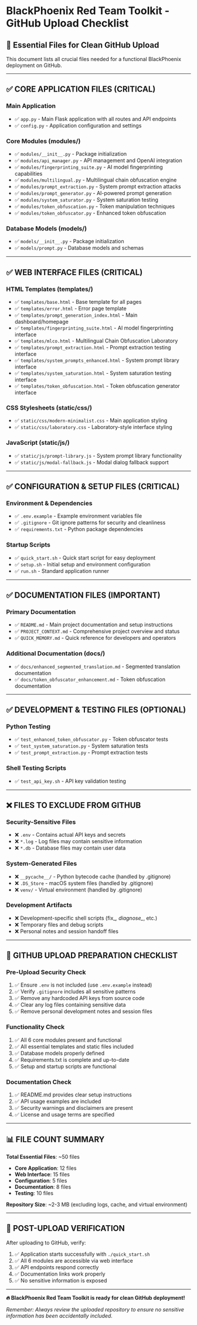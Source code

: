 # BlackPhoenix Red Team Toolkit - GitHub Upload Checklist

## 🎯 Essential Files for Clean GitHub Upload

This document lists all crucial files needed for a functional BlackPhoenix deployment on GitHub.

---

## ✅ CORE APPLICATION FILES (CRITICAL)

### **Main Application**
- ✅ `app.py` - Main Flask application with all routes and API endpoints
- ✅ `config.py` - Application configuration and settings

### **Core Modules** (modules/)
- ✅ `modules/__init__.py` - Package initialization
- ✅ `modules/api_manager.py` - API management and OpenAI integration
- ✅ `modules/fingerprinting_suite.py` - AI model fingerprinting capabilities
- ✅ `modules/multilingual.py` - Multilingual chain obfuscation engine
- ✅ `modules/prompt_extraction.py` - System prompt extraction attacks
- ✅ `modules/prompt_generator.py` - AI-powered prompt generation
- ✅ `modules/system_saturator.py` - System saturation testing
- ✅ `modules/token_obfuscation.py` - Token manipulation techniques
- ✅ `modules/token_obfuscator.py` - Enhanced token obfuscation

### **Database Models** (models/)
- ✅ `models/__init__.py` - Package initialization
- ✅ `models/prompt.py` - Database models and schemas

---

## ✅ WEB INTERFACE FILES (CRITICAL)

### **HTML Templates** (templates/)
- ✅ `templates/base.html` - Base template for all pages
- ✅ `templates/error.html` - Error page template
- ✅ `templates/prompt_generation_index.html` - Main dashboard/homepage
- ✅ `templates/fingerprinting_suite.html` - AI model fingerprinting interface
- ✅ `templates/mlco.html` - Multilingual Chain Obfuscation Laboratory
- ✅ `templates/prompt_extraction.html` - Prompt extraction testing interface
- ✅ `templates/system_prompts_enhanced.html` - System prompt library interface
- ✅ `templates/system_saturation.html` - System saturation testing interface
- ✅ `templates/token_obfuscation.html` - Token obfuscation generator interface

### **CSS Stylesheets** (static/css/)
- ✅ `static/css/modern-minimalist.css` - Main application styling
- ✅ `static/css/laboratory.css` - Laboratory-style interface styling

### **JavaScript** (static/js/)
- ✅ `static/js/prompt-library.js` - System prompt library functionality
- ✅ `static/js/modal-fallback.js` - Modal dialog fallback support

---

## ✅ CONFIGURATION & SETUP FILES (CRITICAL)

### **Environment & Dependencies**
- ✅ `.env.example` - Example environment variables file
- ✅ `.gitignore` - Git ignore patterns for security and cleanliness
- ✅ `requirements.txt` - Python package dependencies

### **Startup Scripts**
- ✅ `quick_start.sh` - Quick start script for easy deployment
- ✅ `setup.sh` - Initial setup and environment configuration
- ✅ `run.sh` - Standard application runner

---

## ✅ DOCUMENTATION FILES (IMPORTANT)

### **Primary Documentation**
- ✅ `README.md` - Main project documentation and setup instructions
- ✅ `PROJECT_CONTEXT.md` - Comprehensive project overview and status
- ✅ `QUICK_MEMORY.md` - Quick reference for developers and operators

### **Additional Documentation** (docs/)
- ✅ `docs/enhanced_segmented_translation.md` - Segmented translation documentation
- ✅ `docs/token_obfuscator_enhancement.md` - Token obfuscation documentation

---

## ✅ DEVELOPMENT & TESTING FILES (OPTIONAL)

### **Python Testing**
- ✅ `test_enhanced_token_obfuscator.py` - Token obfuscator tests
- ✅ `test_system_saturation.py` - System saturation tests
- ✅ `test_prompt_extraction.py` - Prompt extraction tests

### **Shell Testing Scripts**
- ✅ `test_api_key.sh` - API key validation testing

---

## ❌ FILES TO EXCLUDE FROM GITHUB

### **Security-Sensitive Files**
- ❌ `.env` - Contains actual API keys and secrets
- ❌ `*.log` - Log files may contain sensitive information
- ❌ `*.db` - Database files may contain user data

### **System-Generated Files**
- ❌ `__pycache__/` - Python bytecode cache (handled by .gitignore)
- ❌ `.DS_Store` - macOS system files (handled by .gitignore)
- ❌ `venv/` - Virtual environment (handled by .gitignore)

### **Development Artifacts**
- ❌ Development-specific shell scripts (fix_*, diagnose_*, etc.)
- ❌ Temporary files and debug scripts
- ❌ Personal notes and session handoff files

---

## 🚀 GITHUB UPLOAD PREPARATION CHECKLIST

### **Pre-Upload Security Check**
1. ✅ Ensure `.env` is not included (use `.env.example` instead)
2. ✅ Verify `.gitignore` includes all sensitive patterns
3. ✅ Remove any hardcoded API keys from source code
4. ✅ Clear any log files containing sensitive data
5. ✅ Remove personal development notes and session files

### **Functionality Check**
1. ✅ All 6 core modules present and functional
2. ✅ All essential templates and static files included
3. ✅ Database models properly defined
4. ✅ Requirements.txt is complete and up-to-date
5. ✅ Setup and startup scripts are functional

### **Documentation Check**
1. ✅ README.md provides clear setup instructions
2. ✅ API usage examples are included
3. ✅ Security warnings and disclaimers are present
4. ✅ License and usage terms are specified

---

## 📊 FILE COUNT SUMMARY

**Total Essential Files**: ~50 files
- **Core Application**: 12 files
- **Web Interface**: 15 files  
- **Configuration**: 5 files
- **Documentation**: 8 files
- **Testing**: 10 files

**Repository Size**: ~2-3 MB (excluding logs, cache, and virtual environment)

---

## 🎯 POST-UPLOAD VERIFICATION

After uploading to GitHub, verify:
1. ✅ Application starts successfully with `./quick_start.sh`
2. ✅ All 6 modules are accessible via web interface
3. ✅ API endpoints respond correctly
4. ✅ Documentation links work properly
5. ✅ No sensitive information is exposed

---

**🔥 BlackPhoenix Red Team Toolkit is ready for clean GitHub deployment!**

*Remember: Always review the uploaded repository to ensure no sensitive information has been accidentally included.*
